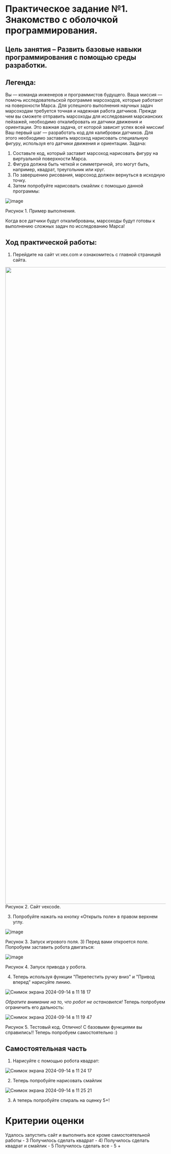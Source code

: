 # Практическое задание №1. Знакомство с оболочкой программирования.
## Цель занятия – Развить базовые навыки программирования с помощью среды разработки.
## Легенда:
Вы — команда инженеров и программистов будущего. Ваша миссия — помочь исследовательской программе марсоходов, которые работают на поверхности Марса. Для успешного выполнения научных задач марсоходам требуется точная и надежная работа датчиков. Прежде чем вы сможете отправить марсоходы для исследования марсианских пейзажей, необходимо откалибровать их датчики движения и ориентации. Это важная задача, от которой зависит успех всей миссии!
Ваш первый шаг — разработать код для калибровки датчиков. Для этого необходимо заставить марсоход нарисовать специальную фигуру, используя его датчики движения и ориентации. 
Задача:
1.	Составьте код, который заставит марсоход нарисовать фигуру на виртуальной поверхности Марса.
2.	Фигура должна быть четкой и симметричной, это могут быть, например, квадрат, треугольник или круг.
3.	По завершению рисования, марсоход должен вернуться в исходную точку.
4.	Затем попробуйте нарисовать смайлик с помощью данной программы:


![image](https://github.com/user-attachments/assets/036aa580-5867-4ee0-b3d7-355136d821c9)


Рисунок 1. Пример выполнения.


Когда все датчики будут откалиброваны, марсоходы будут готовы к выполнению сложных задач по исследованию Марса!

## Ход практической работы:
1)	Перейдите на сайт vr.vex.com и ознакомитесь с главной страницей сайта.


<img src="https://www.vexforum.com/uploads/default/original/3X/f/e/feb244d52be03f243f03c5f514d6aea034f2bccb.png" width="2000" />
Рисунок 2. Сайт vexcode.


3)	Попробуйте нажать на кнопку «Открыть поле» в правом верхнем углу. 


![image](https://github.com/user-attachments/assets/22c19ccc-c06e-4de6-9aeb-aac503dbd388)

Рисунок 3. Запуск игрового поля.
3)	Перед вами откроется поле. Попробуем заставить робота двигаться:

![image](https://github.com/user-attachments/assets/171e085f-2161-4798-9566-88e0b5a8275e)

Рисунок 4. Запуск привода у робота. 

4) Теперь используя функции "Перепестить ручку вниз" и "Привод вперед" нарисуйте линию.

![Снимок экрана 2024-09-14 в 11 18 17](https://github.com/user-attachments/assets/c92e09e2-faa9-4169-b3de-cdfbd9e00b17)

*Обратите внимание на то, что робот не остановился!*
Теперь попробуем ограничить его дальность:

![Снимок экрана 2024-09-14 в 11 19 47](https://github.com/user-attachments/assets/4e0c01ab-71a4-40b7-be70-3ff69137902b)


Рисунок 5. Тестовый код.
Отлично! С базовыми функциями вы справились!! Теперь попробуем самостоятельно :)
## Самостоятельная часть
1) Нарисуйте с помощью робота квадрат:

![Снимок экрана 2024-09-14 в 11 24 17](https://github.com/user-attachments/assets/90413d6c-6157-471a-828e-ecc252c32e23)


2) Теперь попробуйте нарисовать смайлик


![Снимок экрана 2024-09-14 в 11 25 21](https://github.com/user-attachments/assets/9acadaae-d81f-4c4e-ae7b-61168267b8ab)


3) А теперь попробуйте спираль на оценку 5+!

# Критерии оценки
Удалось запустить сайт и выполнить все кроме самостоятельной работы - 3
Получилось сделать квадрат - 4)
Получилось сделать квадрат и смайлик - 5
Получилось сделать все - 5 +


